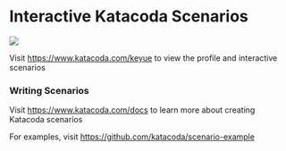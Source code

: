 # Interactive Katacoda Scenarios

[![](http://shields.katacoda.com/katacoda/keyue/count.svg)](https://www.katacoda.com/keyue "Get your profile on Katacoda.com")

Visit https://www.katacoda.com/keyue to view the profile and interactive scenarios

### Writing Scenarios
Visit https://www.katacoda.com/docs to learn more about creating Katacoda scenarios

For examples, visit https://github.com/katacoda/scenario-example
